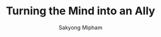 --- 
title: Turning the Mind into an Ally 
layout: default 
author: Sakyong Mipham
categories: book 
link: http://www.amazon.com/Turning-Mind-Into-Sakyong-Mipham/dp/157322345X/ref=sr_1_1?ie=UTF8&qid=1378925160&sr=8-1&keywords=turning+the+mind+into+an+ally
image: http://ecx.images-amazon.com/images/I/314jPS-HQcL._SL160_PIsitb-sticker-arrow-dp,TopRight,12,-18_SH30_OU01_AA160_.jpg
---
